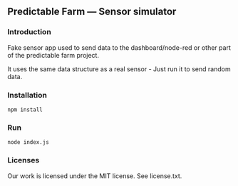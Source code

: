 Predictable Farm — Sensor simulator
---

### Introduction

Fake sensor app used to send data to the dashboard/node-red or other part of the predictable farm project.

It uses the same data structure as a real sensor - Just run it to send random data.

### Installation

    npm install

### Run

    node index.js

### Licenses

Our work is licensed under the MIT license. See license.txt.
